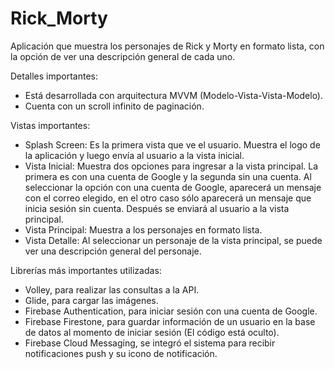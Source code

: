 # Rick_Morty
Aplicación que muestra los personajes de Rick y Morty en formato lista, con la opción de ver una descripción general de cada uno.

Detalles importantes:
- Está desarrollada con arquitectura MVVM (Modelo-Vista-Vista-Modelo).
- Cuenta con un scroll infinito de paginación.

Vistas importantes:
- Splash Screen: Es la primera vista que ve el usuario. Muestra el logo de la aplicación y luego envía al usuario a la vista inicial.
- Vista Inicial: Muestra dos opciones para ingresar a la vista principal. La primera es con una cuenta de Google y la segunda sin una cuenta. Al seleccionar la 
                 opción con una cuenta de Google, aparecerá un mensaje con el correo elegido, en el otro caso sólo aparecerá un mensaje que inicia sesión sin 
                 cuenta. Después se enviará al usuario a la vista principal.
- Vista Principal: Muestra a los personajes en formato lista.
- Vista Detalle: Al seleccionar un personaje de la vista principal, se puede ver una descripción general del personaje.


Librerías más importantes utilizadas:
  - Volley, para realizar las consultas a la API.
  - Glide, para cargar las imágenes.
  - Firebase Authentication, para iniciar sesión con una cuenta de Google.
  - Firebase Firestone, para guardar información de un usuario en la base de datos al momento de iniciar sesión (El código está oculto).
  - Firebase Cloud Messaging, se integró el sistema para recibir notificaciones push y su icono de notificación.
